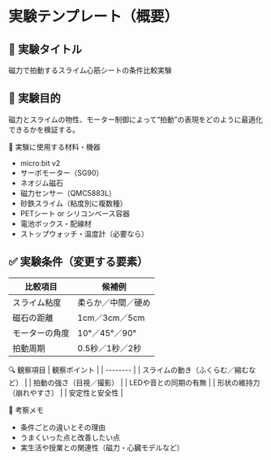 # 実験テンプレート（概要）
## 🔖 実験タイトル
磁力で拍動するスライム心筋シートの条件比較実験

## 📝 実験目的
磁力とスライムの物性、モーター制御によって“拍動”の表現をどのように最適化できるかを検証する。

🔧 実験に使用する材料・機器
- micro:bit v2
- サーボモーター（SG90）
- ネオジム磁石
- 磁力センサー（QMC5883L）
- 砂鉄スライム（粘度別に複数種）
- PETシート or シリコンベース容器
- 電池ボックス・配線材
- ストップウォッチ・温度計（必要なら）

## ✅ 実験条件（変更する要素）
| 比較項目 | 候補例 |
| -------- | ----- | 
| スライム粘度 | 柔らか／中間／硬め | 
| 磁石の距離 | 1cm／3cm／5cm | 
| モーターの角度 | 10°／45°／90° | 
| 拍動周期 | 0.5秒／1秒／2秒 | 



🔍 観察項目
| 観察ポイント | 
| -------- | 
| スライムの動き（ふくらむ／縮むなど） | 
| 拍動の強さ（目視／撮影） | 
| LEDや音との同期の有無 | 
| 形状の維持力（崩れやすさ） | 
| 安定性と安全性 | 



💭 考察メモ
- 条件ごとの違いとその理由
- うまくいった点と改善したい点
- 実生活や授業との関連性（磁力・心臓モデルなど）
